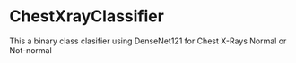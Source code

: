 # ChestXrayClassifier
This a binary class clasifier using DenseNet121 for Chest X-Rays Normal or Not-normal
